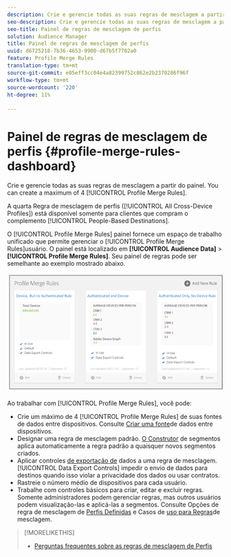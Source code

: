 ```yaml
---
description: Crie e gerencie todas as suas regras de mesclagem a partir do painel. É possível criar um máximo de quatro Regras de mesclagem de Perfis.
seo-description: Crie e gerencie todas as suas regras de mesclagem a partir do painel. É possível criar um máximo de quatro Regras de mesclagem de Perfis.
seo-title: Painel de regras de mesclagem de perfis
solution: Audience Manager
title: Painel de regras de mesclagem de perfis
uuid: d6725218-7b36-4653-9900-d67b5f7702a0
feature: Profile Merge Rules
translation-type: tm+mt
source-git-commit: e05eff3cc04e4a82399752c862e2b2370286f96f
workflow-type: tm+mt
source-wordcount: '220'
ht-degree: 11%

---
```



# Painel de regras de mesclagem de perfis {#profile-merge-rules-dashboard}

Crie e gerencie todas as suas regras de mesclagem a partir do painel. You can create a maximum of 4 [!UICONTROL Profile Merge Rules].

A quarta Regra de mesclagem de perfis ([!UICONTROL All Cross-Device Profiles]) está disponível somente para clientes que compram o complemento [!UICONTROL People-Based Destinations].

O [!UICONTROL Profile Merge Rules] painel fornece um espaço de trabalho unificado que permite gerenciar o [!UICONTROL Profile Merge Rules]usuário. O painel está localizado em **[!UICONTROL Audience Data]** > **[!UICONTROL Profile Merge Rules]**. Seu painel de regras pode ser semelhante ao exemplo mostrado abaixo.

![](assets/profile-dashboard.png)

Ao trabalhar com [!UICONTROL Profile Merge Rules], você pode:

* Crie um máximo de 4 [!UICONTROL Profile Merge Rules] de suas fontes de dados entre dispositivos. Consulte [Criar uma fonte](merge-rules-start.md#create-data-source)de dados entre dispositivos.
* Designar uma regra de mesclagem padrão. [O Construtor](../segments/segment-builder.md) de segmentos aplica automaticamente a regra padrão a quaisquer novos segmentos criados.
* Aplicar controles [de exportação de](../data-export-controls.md) dados a uma regra de mesclagem. [!UICONTROL Data Export Controls] impedir o envio de dados para destinos quando isso violar a privacidade dos dados ou usar contratos.
* Rastreie o número médio de dispositivos para cada usuário.
* Trabalhe com controles básicos para criar, editar e excluir regras. Somente administradores podem gerenciar regras, mas outros usuários podem visualização-las e aplicá-las a segmentos. Consulte Opções de regra de mesclagem de [Perfis Definidas](merge-rule-definitions.md) e Casos de [uso para Regras](merge-rule-targeting-options.md)de mesclagem.

>[!MORELIKETHIS]
>
>* [Perguntas frequentes sobre as regras de mesclagem de Perfis](../../faq/faq-profile-merge.md)

